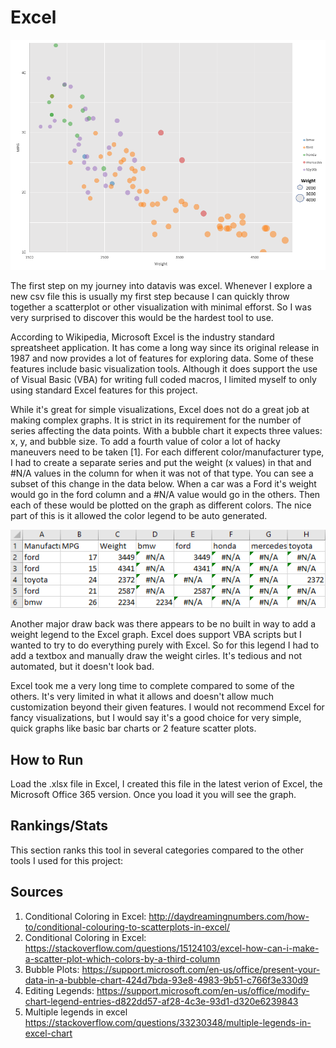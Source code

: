 Excel
===
![Excel graph](../img/excel.PNG)

The first step on my journey into datavis was excel. Whenever I explore a new csv file this is usually my first step because I can quickly throw together a scatterplot or other visualization with minimal efforst. So I was very surprised to discover this would be the hardest tool to use. 

According to Wikipedia, Microsoft Excel is the industry standard spreatsheet application. It has come a long way since its original release in 1987 and now provides a lot of features for exploring data. Some of these features include basic visualization tools. Although it does support the use of Visual Basic (VBA) for writing full coded macros, I limited myself to only using standard Excel features for this project.

While it's great for simple visualizations, Excel does not do a great job at making complex graphs. It is strict in its requirement for the number of series affecting the data points. With a bubble chart it expects three values: x, y, and bubble size. To add a fourth value of color a lot of hacky maneuvers need to be taken [1]. For each different color/manufacturer type, I had to create a separate series and put the weight (x values) in that and #N/A values in the column for when it was not of that type. You can see a subset of this change in the data below. When a car was a Ford it's weight would go in the ford column and a #N/A value would go in the others. Then each of these would be plotted on the graph as different colors. The nice part of this is it allowed the color legend to be auto generated.

![Excel hacks for different colors](../img/HackyExcel.PNG)

Another major draw back was there appears to be no built in way to add a weight legend to the Excel graph. Excel does support VBA scripts but I wanted to try to do everything purely with Excel. So for this legend I had to add a textbox and manually draw the weight cirles. It's tedious and not automated, but it doesn't look bad.

Excel took me a very long time to complete compared to some of the others. It's very limited in what it allows and doesn't allow much customization beyond their given features. I would not recommend Excel for fancy visualizations, but I would say it's a good choice for very simple, quick graphs like basic bar charts or 2 feature scatter plots.

## How to Run
Load the .xlsx file in Excel, I created this file in the latest verion of Excel, the Microsoft Office 365 version. Once you load it you will see the graph.

## Rankings/Stats
This section ranks this tool in several categories compared to the other tools I used for this project:

## Sources
1. Conditional Coloring in Excel: http://daydreamingnumbers.com/how-to/conditional-colouring-to-scatterplots-in-excel/
2. Conditional Coloring in Excel: https://stackoverflow.com/questions/15124103/excel-how-can-i-make-a-scatter-plot-which-colors-by-a-third-column
3. Bubble Plots: https://support.microsoft.com/en-us/office/present-your-data-in-a-bubble-chart-424d7bda-93e8-4983-9b51-c766f3e330d9
4. Editing Legends: https://support.microsoft.com/en-us/office/modify-chart-legend-entries-d822dd57-af28-4c3e-93d1-d320e6239843
5. Multiple legends in excel https://stackoverflow.com/questions/33230348/multiple-legends-in-excel-chart